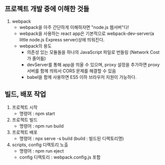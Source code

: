 ## 프로젝트 개발 중에 이해한 것들
1. webpack
    - webpack을 아주 간단하게 이해하자면 "node.js 웹서버"다!
    - webpack을 사용하는 react app은 기본적으로 webpack-dev-server(a little node.js Express server)상에 띄워진다.
    - webpack의 용도
        - 의존성 있는 모듈들을 하나의 JavaScript 파일로 번들링 (Network Cost가 줄어듦)
        - devServer를 통해 app을 띄울 수 있으며, proxy 설정을 추가하면 proxy 서버를 함께 띄워서 CORS 문제를 해결할 수 있음
        - babel을 함께 사용하면 ES5 이하 브라우저 지원이 가능하다.

## 빌드, 배포 작업
1. 프로젝트 시작
    - 명령어 : npm start
1. 프로젝트 빌드
    - 명령어 : npm run build
1. 프로젝트 배포
    - 명령어 : npx serve -s build (build : 빌드된 디렉토리명)
1. scripts, config 디렉토리 노출
    - 명령어 : npm run eject
    - config 디렉토리 : webpack.config.js 포함